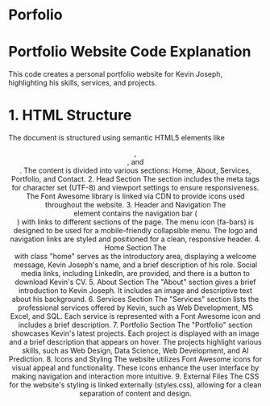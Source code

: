 # Porfolio
# Portfolio Website Code Explanation
This code creates a personal portfolio website for Kevin Joseph, highlighting his skills, services, and projects.

# 1. HTML Structure
The document is structured using semantic HTML5 elements like <header>, <section>, and <nav>.
The content is divided into various sections: Home, About, Services, Portfolio, and Contact.
2. Head Section
The <head> section includes the meta tags for character set (UTF-8) and viewport settings to ensure responsiveness.
The Font Awesome library is linked via CDN to provide icons used throughout the website.
3. Header and Navigation
The <header> element contains the navigation bar (<nav>) with links to different sections of the page. The menu icon (fa-bars) is designed to be used for a mobile-friendly collapsible menu.
The logo and navigation links are styled and positioned for a clean, responsive header.
4. Home Section
The <section> with class "home" serves as the introductory area, displaying a welcome message, Kevin Joseph's name, and a brief description of his role.
Social media links, including LinkedIn, are provided, and there is a button to download Kevin's CV.
5. About Section
The "About" section gives a brief introduction to Kevin Joseph. It includes an image and descriptive text about his background.
6. Services Section
The "Services" section lists the professional services offered by Kevin, such as Web Development, MS Excel, and SQL.
Each service is represented with a Font Awesome icon and includes a brief description.
7. Portfolio Section
The "Portfolio" section showcases Kevin's latest projects. Each project is displayed with an image and a brief description that appears on hover.
The projects highlight various skills, such as Web Design, Data Science, Web Development, and AI Prediction.
8. Icons and Styling
The website utilizes Font Awesome icons for visual appeal and functionality. These icons enhance the user interface by making navigation and interaction more intuitive.
9. External Files
The CSS for the website's styling is linked externally (styles.css), allowing for a clean separation of content and design.
